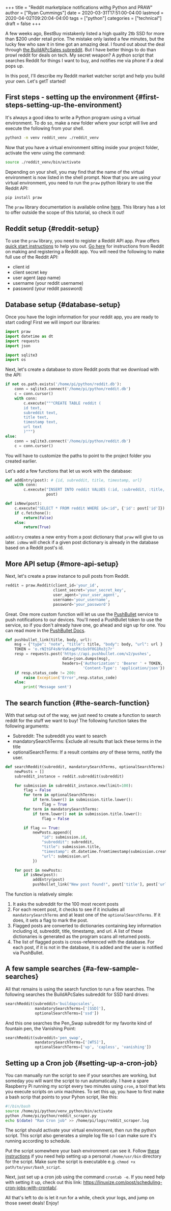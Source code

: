 +++
title = "Reddit marketplace notifications withg Python and PRAW"
author = ["Ryan Cummings"]
date = 2020-03-31T17:51:00-04:00
lastmod = 2020-04-02T09:20:04-04:00
tags = ["python"]
categories = ["technical"]
draft = false
+++

A few weeks ago, BestBuy mistakenly listed a high quality 2tb SSD for more than $200 under retail price. The mistake only lasted a few minutes, but the lucky few who saw it in time got an amazing deal. I found out about the deal through [the BuildAPcSales subreddit](https://www.reddit.com/r/buildapcsales/). But I have better things to do than prowl reddit for deals on tech. My secret weapon? A python script that searches Reddit for things I want to buy, and notifies me via phone if a deal pops up.

In this post, I'll describe my Reddit market watcher script and help you build your own. Let's getT started!


## First steps - setting up the environment {#first-steps-setting-up-the-environment}

It's always a good idea to write a Python program using a virtual environment. To do so, make a new folder where your script will live and execute the following from your shell.

```bash
python3 -m venv reddit_venv ./reddit_venv
```

Now that you have a virtual environment sitting inside your project folder, activate the venv using the command:

```bash
source ./reddit_venv/bin/activate
```

Depending on your shell, you may find that the name of the virtual environment is now listed in the shell prompt. Now that you are using your virtual environment, you need to run the `praw` python library to use the Reddit API:

```bash
pip install praw
```

The `praw` library documentation is available online [here](https://praw.readthedocs.io/en/latest/). This library has a lot to offer outside the scope of this tutorial, so check it out!


## Reddit setup {#reddit-setup}

To use the `praw` library, you need to register a Reddit API app. Praw offers [quick start instructions](https://praw.readthedocs.io/en/latest/getting%5Fstarted/quick%5Fstart.html) to help you out. [Go here](https://github.com/reddit-archive/reddit/wiki/OAuth2-Quick-Start-Example#first-steps) for instructions from Reddit on making and registering a Reddit app. You will need the following to make full use of the Reddit API:

-   client id
-   client secret key
-   user agent (app name)
-   username (your reddit username)
-   password (your reddit password)


## Database setup {#database-setup}

Once you have the login information for your reddit app, you are ready to start coding! First we will import our libraries:

```python
import praw
import datetime as dt
import requests
import json

import sqlite3
import os
```

Next, let's create a database to store Reddit posts that we download with the API:

```python
if not os.path.exists('/home/pi/python/reddit.db'):
    conn = sqlite3.connect('/home/pi/python/reddit.db')
    c = conn.cursor()
    with conn:
        c.execute("""CREATE TABLE reddit (
        id text,
        subreddit text,
        title text,
        timestamp text,
        url text
        )""")
else:
    conn = sqlite3.connect('/home/pi/python/reddit.db')
    c = conn.cursor()
```

You will have to customize the paths to point to the project folder you created earlier.

Let's add a few functions that let us work with the database:

```python
def addEntry(post): # {id, subreddit, title, timestamp, url}
    with conn:
        c.execute("INSERT INTO reddit VALUES (:id, :subreddit, :title, :timestamp, :url)",
                  post)

def isNew(post):
    c.execute("SELECT * FROM reddit WHERE id=:id", {'id': post['id']})
    if c.fetchone():
        return(False)
    else:
        return(True)
```

`addEntry` creates a new entry from a post dictionary that `praw` will give to us later. `isNew` will check if a given post dictionary is already in the database based on a Reddit post's id.


## More API setup {#more-api-setup}

Next, let's create a praw instance to pull posts from Reddit.

```python
reddit = praw.Reddit(client_id='your_id',
                     client_secret='your_secret_key',
                     user_agent='your_user_agent',
                     username='your_username',
                     password='your_password')
```

Great. One more custom function will let us use the [PushBullet](https://www.pushbullet.com/) service to push notifications to our devices. You'll need a PushBullet token to use the service, so if you don't already have one, go ahead and sign up for one. You can read more in the [PushBullet Docs](https://docs.pushbullet.com/).

```python
def pushbullet_link(title, body, url):
    msg = {"type": "note", "title": title, "body": body, "url": url }
    TOKEN = 'o.rNItGF4sNrVuKxqpPXcGs9f0G1Ro3j7r'
    resp = requests.post('https://api.pushbullet.com/v2/pushes',
                         data=json.dumps(msg),
                         headers={'Authorization': 'Bearer ' + TOKEN,
                                  'Content-Type': 'application/json'})
    if resp.status_code != 200:
        raise Exception('Error',resp.status_code)
    else:
        print('Message sent')
```


## The search function {#the-search-function}

With that setup out of the way, we just need to create a function to search reddit for the stuff we want to buy! The following function takes the following arguments:

-   Subreddit: The subreddit you want to search
-   mandatorySearchTerms: Exclude all results that lack these terms in the title
-   optionalSearchTerms: If a result contains _any_ of these terms, notify the user.

<!--listend-->

```python
def searchReddit(subreddit, mandatorySearchTerms, optionalSearchTerms):
    newPosts = []
    subreddit_instance = reddit.subreddit(subreddit)

    for submission in subreddit_instance.new(limit=100):
        flag = False
        for term in optionalSearchTerms:
            if term.lower() in submission.title.lower():
                flag = True
        for term in mandatorySearchTerms:
            if term.lower() not in submission.title.lower():
                flag = False

        if flag == True:
            newPosts.append({
                "id": submission.id,
                "subreddit": subreddit,
                "title": submission.title,
                "timestamp": dt.datetime.fromtimestamp(submission.created).strftime("%b %d %H:%M:%S"),
                "url": submission.url
            })

    for post in newPosts:
        if isNew(post):
            addEntry(post)
            pushbullet_link("New post found!", post['title'], post['url'])
```

The function is relatively simple:

1.  It asks the subreddit for the 100 most recent posts
2.  For each recent post, it checks to see if it includes all `mandatorySearchTerms` and at least one of the `optionalSearchTerms`. If it does, it sets a flag to mark the post.
3.  Flagged posts are converted to dictionaries containing key information including id, subreddit, title, timestamp, and url. A list of these dictionaries is generated as the program scans all returned posts.
4.  The list of flagged posts is cross-referenced with the database. For each post, if it is not in the database, it is added and the user is notified via PushBullet.


## A few sample searches {#a-few-sample-searches}

All that remains is using the search function to run a few searches. The following searches the BuildAPcSales subreddit for SSD hard drives:

```python
searchReddit(subreddit='buildapcsales',
             mandatorySearchTerms=['[SSD]'],
             optionalSearchTerms=['ssd'])
```

And this one searches the Pen\_Swap subreddit for my favorite kind of fountain pen, the Vanishing Point:

```python
searchReddit(subreddit='pen_swap',
             mandatorySearchTerms=['[WTS]'],
             optionalSearchTerms=['vp', 'capless', 'vanishing'])
```


## Setting up a Cron job {#setting-up-a-cron-job}

You can manually run the script to see if your searches are working, but someday you will want the script to run automatically. I have a spare Raspberry Pi running my script every two minutes using `cron`, a tool that lets you execute scripts on unix machines. To set this up, you have to first make a bash scrip that points to your Pyhon script, like this:

```bash
#!/bin/bash
source /home/pi/python/venv_python/bin/activate
python /home/pi/python/reddit_scraper.py
echo $(date) "Ran Cron job" >> /home/pi/logs/reddit_scraper.log
```

The script should activate your virtual environment, then run the python script. This script also generates a simple log file so I can make sure it's running according to schedule.

Put the script somewhere your bash environment can see it. Follow [these instructions](https://mycyberuniverse.com/create-personal-bin-directory-run-scripts-without-specifying-full-path.html) if you need help setting up a personal `/home/usr/bin` directory for the script. Make sure the script is executable e.g. `chmod +x path/to/your/bash_script`.

Next, just set up a cron job using the command `crontab -e`. If you need help with setting it up, check out this link: <https://linuxize.com/post/scheduling-cron-jobs-with-crontab/>.

All that's left to do is let it run for a while, check your logs, and jump on those sweet deals! Enjoy!
